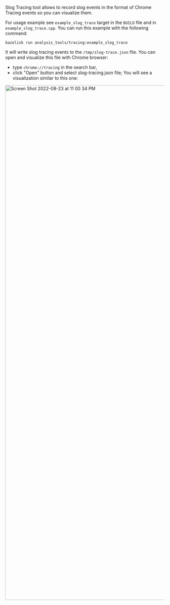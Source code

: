 Slog Tracing tool allows to record slog events in the format of Chrome Tracing events so you can visualize them.

For usage example see `example_slog_trace` target in the `BUILD` file and in `example_slog_trace.cpp`. You can run this example with the following command:
```
bazelisk run analysis_tools/tracing:example_slog_trace
```

It will write slog tracing events to the `/tmp/slog-trace.json` file.
You can open and visualize this file with Chrome browser:
* type `chrome://tracing` in the search bar,
* click "Open" button and select slog-tracing.json file;
You will see a visualization similar to this one:
<img width="1623" alt="Screen Shot 2022-08-23 at 11 00 34 PM" src="https://user-images.githubusercontent.com/5026554/186342136-6d9330e6-d0d6-42cb-8689-29ccbd62038b.png">

